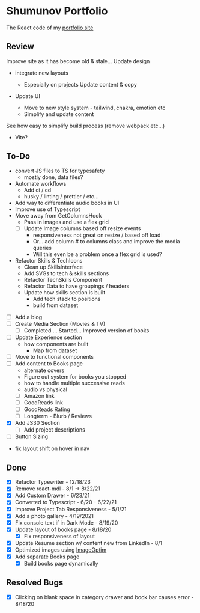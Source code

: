 # Shumunov Portfolio

The React code of my [portfolio site](ShugKnight24.github.io)

## Review

Improve site as it has become old & stale...
Update design
  - integrate new layouts
    - Especially on projects
Update content & copy

- Update UI
  - Move to new style system - tailwind, chakra, emotion etc
  - Simplify and update content

See how easy to simplify build process (remove webpack etc...)
  - Vite?

## To-Do
- convert JS files to TS for typesafety
  - mostly done, data files?
- Automate workflows
  - Add ci / cd
  - husky / linting / prettier / etc...
- Add way to differentiate audio books in UI
- Improve use of Typescript
- Move away from GetColumnsHook
  - Pass in images and use a flex grid
  - [ ] Update Image columns based off resize events
    - responsiveness not great on resize / based off load
    - Or... add column # to columns class and improve the media queries
    - Will this even be a problem once a flex grid is used?
- Refactor Skills & TechIcons
  - Clean up SkillsInterface
  - Add SVGs to tech & skills sections
  - Refactor TechSkills Component
  - Refactor Data to have groupings / headers
  - Update how skills section is built
    - Add tech stack to positions
    - build from dataset
- [ ] Add a blog
- [ ] Create Media Section (Movies & TV)
  - [ ] Completed ... Started... Improved version of books
- [ ] Update Experience section
  - how components are built
    - Map from dataset
- [ ] Move to functional components
- [ ] Add content to Books page
  - alternate covers
  - Figure out system for books you stopped
  - how to handle multiple successive reads
  - audio vs physical
  - [ ] Amazon link
  - [ ] GoodReads link
  - [ ] GoodReads Rating
  - [ ] Longterm - Blurb / Reviews
- [X] Add JS30 Section
  - [ ] Add project descriptions
- [ ] Button Sizing
- fix layout shift on hover in nav

## Done
- [X] Refactor Typewriter - 12/18/23
- [X] Remove react-mdl - 8/1 -> 8/22/21
- [X] Add Custom Drawer - 6/23/21
- [X] Converted to Typescript - 6/20 - 6/22/21
- [X] Improve Project Tab Responsiveness - 5/1/21
- [X] Add a photo gallery - 4/19/2021
- [X] Fix console text if in Dark Mode - 8/19/20
- [X] Update layout of books page - 8/18/20
  - [X] Fix responsiveness of layout
- [X] Update Resume section w/ content new from LinkedIn - 8/1
- [X] Optimized images using [ImageOptim](https://imageoptim.com/)
- [X] Add separate Books page
  - [X] Build books page dynamically

## Resolved Bugs
- [X] Clicking on blank space in category drawer and book bar causes error - 8/18/20
